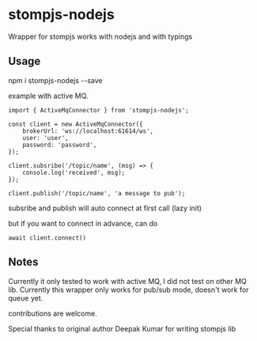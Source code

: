 # stompjs-nodejs
Wrapper for stompjs works with nodejs and with typings

## Usage
npm i stompjs-nodejs --save

example with active MQ.

```
import { ActiveMqConnector } from 'stompjs-nodejs';

const client = new ActiveMqConnector({
    brokerUrl: 'ws://localhost:61614/ws',
    user: 'user',
    password: 'password',
});

client.subsribe('/topic/name', (msg) => {
    console.log('received', msg);
});

client.publish('/topic/name', 'a message to pub');
```

subsribe and publish will auto connect at first call (lazy init)

but if you want to connect in advance, can do
```
await client.connect()
```

## Notes
Currently it only tested to work with active MQ, I did not test on other MQ lib.
Currently this wrapper only works for pub/sub mode, doesn't work for queue yet.

contributions are welcome.

Special thanks to original author Deepak Kumar for writing stompjs lib
